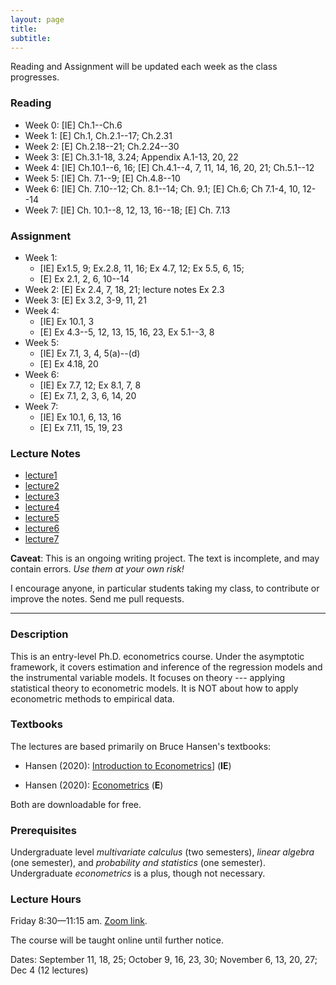 ```yaml
---
layout: page
title:
subtitle:
---
```


Reading and Assignment will be updated each week as the class progresses.

### Reading

* Week 0: [IE] Ch.1--Ch.6
* Week 1: [E] Ch.1, Ch.2.1--17; Ch.2.31
* Week 2: [E] Ch.2.18--21; Ch.2.24--30
* Week 3: [E] Ch.3.1-18, 3.24; Appendix A.1-13, 20, 22
* Week 4: [IE] Ch.10.1--6, 16; [E] Ch.4.1--4, 7, 11, 14, 16, 20, 21; Ch.5.1--12
* Week 5: [IE] Ch. 7.1--9; [E] Ch.4.8--10
* Week 6: [IE] Ch. 7.10--12; Ch. 8.1--14; Ch. 9.1; [E] Ch.6; Ch 7.1-4, 10, 12--14
* Week 7: [IE] Ch. 10.1--8, 12, 13, 16--18; [E] Ch. 7.13



### Assignment

* Week 1: 
  * [IE] Ex1.5, 9; Ex.2.8, 11, 16; Ex 4.7, 12; Ex 5.5, 6, 15; 
  * [E] Ex 2.1, 2, 6, 10--14
* Week 2: [E] Ex 2.4, 7, 18, 21; lecture notes Ex 2.3
* Week 3: [E] Ex 3.2, 3-9, 11, 21
* Week 4: 
  * [IE] Ex 10.1, 3
  * [E] Ex 4.3--5, 12, 13, 15, 16, 23, Ex 5.1--3, 8
* Week 5:
  * [IE] Ex 7.1, 3, 4, 5(a)--(d)
  * [E] Ex 4.18, 20
* Week 6:
  * [IE] Ex 7.7, 12; Ex 8.1, 7, 8
  * [E] Ex 7.1, 2, 3, 6, 14, 20
* Week 7:
  * [IE] Ex 10.1, 6, 13, 16
  * [E] Ex 7.11, 15, 19, 23



### Lecture Notes

* [lecture1](https://github.com/zhentaoshi/Econ5121A/blob/master/lec_notes_lyx/lecture1.pdf)
* [lecture2](https://github.com/zhentaoshi/Econ5121A/blob/master/lec_notes_lyx/lecture2.pdf)
* [lecture3](https://github.com/zhentaoshi/Econ5121A/blob/master/lec_notes_lyx/lecture3.pdf)
* [lecture4](https://github.com/zhentaoshi/Econ5121A/blob/master/lec_notes_lyx/lecture4.pdf)
* [lecture5](https://github.com/zhentaoshi/Econ5121A/blob/master/lec_notes_lyx/lecture5.pdf)
* [lecture6](https://github.com/zhentaoshi/Econ5121A/blob/master/lec_notes_lyx/lecture6.pdf)
* [lecture7](https://github.com/zhentaoshi/Econ5121A/blob/master/lec_notes_lyx/lecture7.pdf)

**Caveat**: This is an ongoing writing project. The text is incomplete, and may contain errors.
*Use them at your own risk!*

I encourage anyone, in particular students taking my class, to contribute or improve the notes. Send me pull requests.

---
### Description

This is an entry-level Ph.D. econometrics course. Under the asymptotic framework, it covers estimation and inference of the regression models and the instrumental variable models. It focuses on theory --- applying statistical theory to econometric models. It is NOT about how to apply econometric methods to empirical data.



### Textbooks

The lectures are based primarily on Bruce Hansen's textbooks:

* Hansen (2020): [Introduction to Econometrics](https://www.ssc.wisc.edu/~bhansen/probability/)] (**IE**)

* Hansen (2020): [Econometrics](http://www.ssc.wisc.edu/~bhansen/econometrics/) (**E**) 

Both are downloadable for free.
 



### Prerequisites

Undergraduate level *multivariate calculus* (two semesters), *linear algebra* (one semester), and *probability and statistics* (one semester). Undergraduate *econometrics* is a plus, though not necessary.


 
### Lecture Hours

Friday 8:30—11:15 am. [Zoom link](https://cuhk.zoom.us/j/92063037640).

The course will be taught online until further notice.

Dates: September 11, 18, 25; October 9, 16, 23, 30; November 6, 13, 20, 27; Dec 4 (12 lectures)
